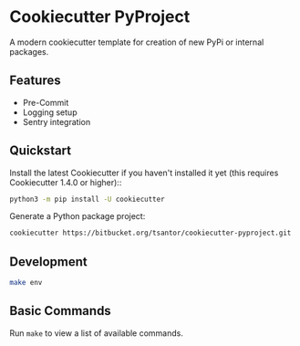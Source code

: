 # Cookiecutter PyProject

A modern cookiecutter template for creation of new PyPi or internal packages.

## Features

- Pre-Commit
- Logging setup
- Sentry integration

## Quickstart

Install the latest Cookiecutter if you haven't installed it yet (this requires
Cookiecutter 1.4.0 or higher)::

```bash
python3 -m pip install -U cookiecutter
```

Generate a Python package project:

```bash
cookiecutter https://bitbucket.org/tsantor/cookiecutter-pyproject.git
```

## Development

```bash
make env
```

## Basic Commands

Run `make` to view a list of available commands.
